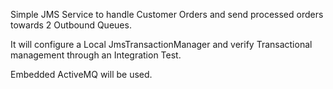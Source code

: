 Simple JMS Service to handle Customer Orders and send processed orders towards 2 Outbound Queues.

It will configure a Local JmsTransactionManager and verify Transactional management through an Integration Test.

Embedded ActiveMQ will be used.

